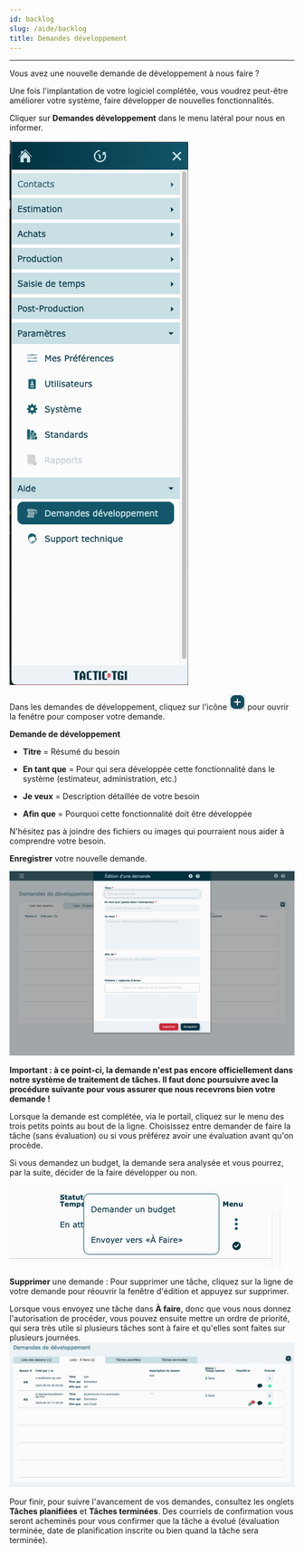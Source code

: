 ```yaml
---
id: backlog
slug: /aide/backlog
title: Demandes développement
---
```


---

Vous avez une nouvelle demande de développement à nous faire ?

Une fois l'implantation de votre logiciel complétée, vous voudrez peut-être améliorer votre système, faire développer de nouvelles fonctionnalités.

Cliquer sur **Demandes développement** dans le menu latéral pour nous en informer.

![](../../static/img/Aide_Backlog_1.png)

Dans les demandes de développement, cliquez sur l'icône ![](../../static/img/Contacts_2_iconeajout.png) pour ouvrir la fenêtre pour composer votre demande.

**Demande de développement**

- **Titre** = Résumé du besoin
- **En tant que** = Pour qui sera développée cette fonctionnalité dans le système (estimateur, administration, etc.)

- **Je veux** = Description détaillée de votre besoin
- **Afin que** = Pourquoi cette fonctionnalité doit être développée

N'hésitez pas à joindre des fichiers ou images qui pourraient nous aider à comprendre votre besoin.

**Enregistrer** votre nouvelle demande.

![](../../static/img/Aide_Backlog_2.png)

**Important : à ce point-ci, la demande n'est pas encore officiellement dans notre système de traitement de tâches.
Il faut donc poursuivre avec la procédure suivante pour vous assurer que nous recevrons bien votre demande !**

Lorsque la demande est complétée, via le portail, cliquez sur le menu des trois petits points au bout de la ligne.
Choisissez entre demander de faire la tâche (sans évaluation) ou si vous préférez avoir une évaluation avant qu'on procède.

Si vous demandez un budget, la demande sera analysée et vous pourrez, par la suite, décider de la faire développer ou non.

![](../../static/img/Aide_Backlog_3.png)

**Supprimer** une demande : Pour supprimer une tâche, cliquez sur la ligne de votre demande pour réouvrir la fenêtre d'édition et appuyez sur supprimer.

Lorsque vous envoyez une tâche dans **À faire**, donc que vous nous donnez l'autorisation de procéder, vous pouvez ensuite mettre un ordre de priorité, qui sera très utile si plusieurs tâches sont à faire et qu'elles sont faites sur plusieurs journées.
![](../../static/img/Aide_Backlog_4.png)

Pour finir, pour suivre l'avancement de vos demandes, consultez les onglets **Tâches planifiées** et **Tâches terminées**.
Des courriels de confirmation vous seront acheminés pour vous confirmer que la tâche a évolué (évaluation terminée, date de planification inscrite ou bien quand la tâche sera terminée).

